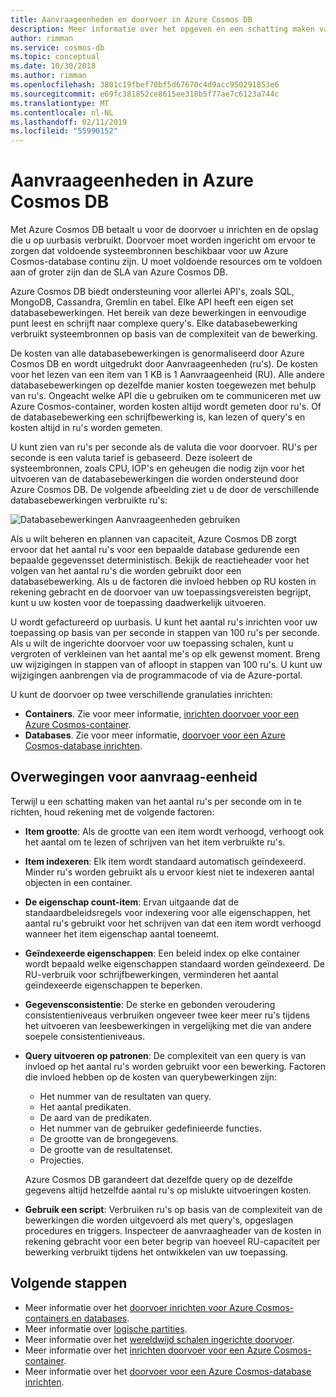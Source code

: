 ```yaml
---
title: Aanvraageenheden en doorvoer in Azure Cosmos DB
description: Meer informatie over het opgeven en een schatting maken van Aanvraageenheid vereisten in Azure Cosmos DB
author: rimman
ms.service: cosmos-db
ms.topic: conceptual
ms.date: 10/30/2018
ms.author: rimman
ms.openlocfilehash: 3801c19fbef70bf5d67670c4d9acc950291853e6
ms.sourcegitcommit: e69fc381852ce8615ee318b5f77ae7c6123a744c
ms.translationtype: MT
ms.contentlocale: nl-NL
ms.lasthandoff: 02/11/2019
ms.locfileid: "55990152"
---
```

# <a name="request-units-in-azure-cosmos-db"></a>Aanvraageenheden in Azure Cosmos DB

Met Azure Cosmos DB betaalt u voor de doorvoer u inrichten en de opslag die u op uurbasis verbruikt. Doorvoer moet worden ingericht om ervoor te zorgen dat voldoende systeembronnen beschikbaar voor uw Azure Cosmos-database continu zijn. U moet voldoende resources om te voldoen aan of groter zijn dan de SLA van Azure Cosmos DB.

Azure Cosmos DB biedt ondersteuning voor allerlei API's, zoals SQL, MongoDB, Cassandra, Gremlin en tabel. Elke API heeft een eigen set databasebewerkingen. Het bereik van deze bewerkingen in eenvoudige punt leest en schrijft naar complexe query's. Elke databasebewerking verbruikt systeembronnen op basis van de complexiteit van de bewerking. 

De kosten van alle databasebewerkingen is genormaliseerd door Azure Cosmos DB en wordt uitgedrukt door Aanvraageenheden (ru's). De kosten voor het lezen van een item van 1 KB is 1 Aanvraageenheid (RU). Alle andere databasebewerkingen op dezelfde manier kosten toegewezen met behulp van ru's. Ongeacht welke API die u gebruiken om te communiceren met uw Azure Cosmos-container, worden kosten altijd wordt gemeten door ru's. Of de databasebewerking een schrijfbewerking is, kan lezen of query's en kosten altijd in ru's worden gemeten.

U kunt zien van ru's per seconde als de valuta die voor doorvoer. RU's per seconde is een valuta tarief is gebaseerd. Deze isoleert de systeembronnen, zoals CPU, IOP's en geheugen die nodig zijn voor het uitvoeren van de databasebewerkingen die worden ondersteund door Azure Cosmos DB. De volgende afbeelding ziet u de door de verschillende databasebewerkingen verbruikte ru's:

![Databasebewerkingen Aanvraageenheden gebruiken](./media/request-units/request-units.png)

Als u wilt beheren en plannen van capaciteit, Azure Cosmos DB zorgt ervoor dat het aantal ru's voor een bepaalde database gedurende een bepaalde gegevensset deterministisch. Bekijk de reactieheader voor het volgen van het aantal ru's die worden gebruikt door een databasebewerking. Als u de factoren die invloed hebben op RU kosten in rekening gebracht en de doorvoer van uw toepassingsvereisten begrijpt, kunt u uw kosten voor de toepassing daadwerkelijk uitvoeren.

U wordt gefactureerd op uurbasis. U kunt het aantal ru's inrichten voor uw toepassing op basis van per seconde in stappen van 100 ru's per seconde. Als u wilt de ingerichte doorvoer voor uw toepassing schalen, kunt u vergroten of verkleinen van het aantal me's op elk gewenst moment. Breng uw wijzigingen in stappen van of afloopt in stappen van 100 ru's. U kunt uw wijzigingen aanbrengen via de programmacode of via de Azure-portal.

U kunt de doorvoer op twee verschillende granulaties inrichten: 

* **Containers**. Zie voor meer informatie, [inrichten doorvoer voor een Azure Cosmos-container](how-to-provision-container-throughput.md).
* **Databases**. Zie voor meer informatie, [doorvoer voor een Azure Cosmos-database inrichten](how-to-provision-database-throughput.md).

## <a name="request-unit-considerations"></a>Overwegingen voor aanvraag-eenheid

Terwijl u een schatting maken van het aantal ru's per seconde om in te richten, houd rekening met de volgende factoren:

* **Item grootte**: Als de grootte van een item wordt verhoogd, verhoogt ook het aantal om te lezen of schrijven van het item verbruikte ru's.

* **Item indexeren**: Elk item wordt standaard automatisch geïndexeerd. Minder ru's worden gebruikt als u ervoor kiest niet te indexeren aantal objecten in een container.

* **De eigenschap count-item**: Ervan uitgaande dat de standaardbeleidsregels voor indexering voor alle eigenschappen, het aantal ru's gebruikt voor het schrijven van dat een item wordt verhoogd wanneer het item eigenschap aantal toeneemt.

* **Geïndexeerde eigenschappen**: Een beleid index op elke container wordt bepaald welke eigenschappen standaard worden geïndexeerd. De RU-verbruik voor schrijfbewerkingen, verminderen het aantal geïndexeerde eigenschappen te beperken.

* **Gegevensconsistentie**: De sterke en gebonden veroudering consistentieniveaus verbruiken ongeveer twee keer meer ru's tijdens het uitvoeren van leesbewerkingen in vergelijking met die van andere soepele consistentieniveaus.

* **Query uitvoeren op patronen**: De complexiteit van een query is van invloed op het aantal ru's worden gebruikt voor een bewerking. Factoren die invloed hebben op de kosten van querybewerkingen zijn: 
    
    - Het nummer van de resultaten van query.
    - Het aantal predikaten.
    - De aard van de predikaten.
    - Het nummer van de gebruiker gedefinieerde functies.
    - De grootte van de brongegevens.
    - De grootte van de resultatenset.
    - Projecties.

  Azure Cosmos DB garandeert dat dezelfde query op de dezelfde gegevens altijd hetzelfde aantal ru's op mislukte uitvoeringen kosten.

* **Gebruik een script**: Verbruiken ru's op basis van de complexiteit van de bewerkingen die worden uitgevoerd als met query's, opgeslagen procedures en triggers. Inspecteer de aanvraagheader van de kosten in rekening gebracht voor een beter begrip van hoeveel RU-capaciteit per bewerking verbruikt tijdens het ontwikkelen van uw toepassing.

## <a name="next-steps"></a>Volgende stappen

* Meer informatie over het [doorvoer inrichten voor Azure Cosmos-containers en databases](set-throughput.md).
* Meer informatie over [logische partities](partition-data.md).
* Meer informatie over het [wereldwijd schalen ingerichte doorvoer](scaling-throughput.md).
* Meer informatie over het [inrichten doorvoer voor een Azure Cosmos-container](how-to-provision-container-throughput.md).
* Meer informatie over het [doorvoer voor een Azure Cosmos-database inrichten](how-to-provision-database-throughput.md).
